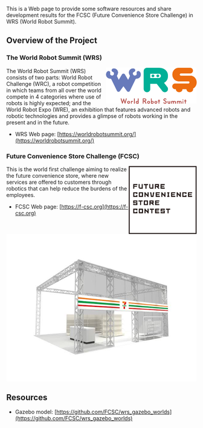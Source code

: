 This is a Web page to provide some software resources and share development results for the FCSC (Future Convenience Store Challenge) in WRS (World Robot Summit).

## Overview of the Project

### The World Robot Summit (WRS)
<img src="wrs_logo.png" width="240" align="right">

The World Robot Summit (WRS) consists of two parts: World Robot
Challenge (WRC), a robot competition in which teams from all over the
world compete in 4 categories where use of robots is highly expected;
and the World Robot Expo (WRE), an exhibition that features advanced
robots and robotic technologies and provides a glimpse of robots
working in the present and in the future.

- WRS Web page: [https://worldrobotsummit.org/](https://worldrobotsummit.org/)

### Future Convenience Store Challenge (FCSC)
<img src="fcsc_logo.png" width="180" align="right">

This is the world first challenge aiming to realize the future
convenience store, where new services are offered to customers through
robotics that can help reduce the burdens of the employees.

- FCSC Web page: [https://f-csc.org](https://f-csc.org)

<img src="store_image.jpeg" width="640" align="center">

## Resources

- Gazebo model: [https://github.com/FCSC/wrs_gazebo_worlds](https://github.com/FCSC/wrs_gazebo_worlds)

